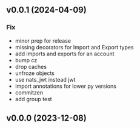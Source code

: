 ## v0.0.1 (2024-04-09)

### Fix

- minor prep for release
- missing decorators for Import and Export types
- add imports and exports for an account
- bump cz
- drop caches
- unfroze objects
- use nats_jwt instead jwt
- import annotations for lower py versions
- commitzen
- add group test

## v0.0.0 (2023-12-08)
